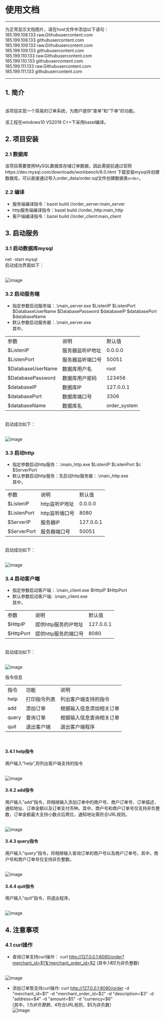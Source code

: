 # 使用文档

--------------------------------------------
为正常显示文档图片，请在host文件中添加以下语句：
<br>185.199.108.133 raw.Githubusercontent.com
<br>185.199.108.133 githubusercontent.com
<br>185.199.109.133 raw.Githubusercontent.com
<br>185.199.109.133 githubusercontent.com
<br>185.199.110.133 raw.Githubusercontent.com
<br>185.199.110.133 githubusercontent.com
<br>185.199.111.133 raw.Githubusercontent.com
<br>185.199.111.133 githubusercontent.com

--------------------------------------------

## 1.	简介
<br>该项目实现一个简易的订单系统，为商户提供“查单”和“下单”的功能。</br>
<br>该工程在windows10 VS2019 C++下采用bazel编译。</br>
## 2.	项目安装
### 2.1	数据库
该项目需要使用MySQL数据库存储订单数据，因此需提前通过官网https://dev.mysql.com/downloads/workbench/8.0.html 下载安装mysql并创建数据库。可以直接通过导入order_data/order.sql文件创建数据表`order`。
### 2.2	编译
- 服务端编译指令：bazel build //order_server:main_server
- http服务端编译指令：bazel build //order_http:main_http
- 客户端编译指令：bazel build //order_client:main_client
## 3.	启动服务
### 3.1	启动数据库mysql
net -start mysql
<br>启动成功界面如下：

<br> ![image](https://github.com/zhongXL/order_system_demo/raw/master/picture/netStartMysql.jpg)


### 3.2	启动服务端
- 指定参数启动服务端：.\main_server.exe $ListenIP $ListenPort $DatabaseUserName $DatabasePassword $databaseIP $databasePort $databaseName
- 默认参数启动服务器：.\main_server.exe
<br>其中，
<table>
 <tr>
		<td>参数</td>
		<td>说明</td>
		<td>默认值</td>
	</tr>
 	<tr>
		<td>$ListenIP</td>
		<td>服务器监听IP地址</td>
		<td>0.0.0.0</td>
	</tr>
	<tr>
		<td>$ListenPort</td>
		<td>服务器监听端口号</td>
		<td>50051</td>
	</tr>
	<tr>
		<td>$DatabaseUserName</td>
		<td>数据库用户名</td>
		<td>root</td>
	</tr>
	<tr>
		<td>$DatabasePassword</td>
		<td>数据库用户密码</td>
		<td>123456</td>
	</tr>
	<tr>
		<td>$databaseIP</td>
		<td>数据库IP</td>
		<td>127.0.0.1</td>
	</tr>
	<tr>
		<td>$databasePort</td>
		<td>数据库端口号</td>
		<td>3306</td>
	</tr>
	<tr>
		<td>$databaseName</td>
		<td>数据库名</td>
		<td>order_system</td>
	</tr>
 </table>
 <br>
启动成功如下：

 <br> ![image](https://github.com/zhongXL/order_system_demo/raw/master/picture/startMainServer.jpg)
 
### 3.3	启动http
- 指定参数启动http服务：.\main_http.exe $ListenIP $ListenPort $c $ServerPort
- 默认参数启动http服务：先启动http服务器：.\main_http.exe
<br>其中，
<table>
 <tr>
		<td>参数</td>
		<td>说明</td>
		<td>默认值</td>
	</tr>
	<tr>
		<td>$ListenIP</td>
		<td>http监听IP地址</td>
		<td>0.0.0.0</td>
	</tr>
	<tr>
		<td>$ListenPort</td>
		<td>http监听端口号</td>
		<td>8080</td>
	</tr>
	<tr>
		<td>$ServerIP</td>
		<td>服务器IP</td>
		<td>127.0.0.1</td>
	</tr>
	<tr>
		<td>$ServerPort</td>
		<td>服务器端口号</td>
		<td>50051</td>
	</tr>
 </table>
 <br>
启动成功如下：

 <br> ![image](https://github.com/zhongXL/order_system_demo/raw/master/picture/startMainHttp.jpg)
 
### 3.4	启动客户端
- 指定参数启动客户端：.\main_client.exe $HttpIP $HttpPort
- 默认参数启动客户端: .\main_client.exe
<br>其中，
<table>
 <tr>
		<td>参数</td>
		<td>说明</td>
		<td>默认值</td>
	</tr>
	<tr>
		<td>$HttpIP</td>
		<td>提供http服务的IP地址</td>
		<td>127.0.0.1</td>
	</tr>
	<tr>
		<td>$HttpPort</td>
		<td>提供http服务的端口号</td>
		<td>8080</td>
	</tr>
 </table>
 <br>
启动成功如下：

 <br> ![image](https://github.com/zhongXL/order_system_demo/raw/master/picture/startMainClient.jpg)
 
指令信息
<table>
 <tr>
		<td>指令</td>
		<td>功能</td>
		<td>说明</td>
	</tr>
	<tr>
		<td>help</td>
		<td>打印指令列表</td>
		<td>列出客户端支持的指令</td>
	</tr>
	<tr>
		<td>add</td>
		<td>添加订单</td>
		<td>根据输入信息添加相关订单</td>
	</tr>
	<tr>
		<td>query</td>
		<td>查询订单</td>
		<td>根据输入信息查询相关订单</td>
	</tr>
	<tr>
		<td>quit</td>
		<td>退出客户端</td>
		<td>退出客户端程序</td>
	</tr>
 </table>
 <br>
 

#### 3.4.1	help指令
用户输入“help”,将列出客户端支持的指令

 <br> ![image](https://github.com/zhongXL/order_system_demo/raw/master/picture/help.jpg)

#### 3.4.2	add指令
用户输入”add”指令，将相继输入添加订单中的商户号、商户订单号、订单描述、通知地址、订单金额以及订单支付币种。其中，商户号和商户订单号仅支持非负整数，订单金额最大支持小数点后两位，通知地址需符合URL规则。

 <br> ![image](https://github.com/zhongXL/order_system_demo/raw/master/picture/add.jpg)

#### 3.4.3	query指令
用户输入“query“指令，将相继输入查询订单的商户号以及商户订单号。其中，商户号和商户订单号仅支持非负整数。

 <br> ![image](https://github.com/zhongXL/order_system_demo/raw/master/picture/query.jpg)
 
#### 3.4.4	quit指令
用户输入“quit”指令，将退出程序。

 <br> ![image](https://github.com/zhongXL/order_system_demo/raw/master/picture/quit.jpg)

## 4.	注意事项
### 4.1	curl操作
- 查询订单支持curl操作：
curl http://127.0.0.1:8080/order?merchant_id=$1’&’merchant_order_id=$2
(其中,$1和$2为非负整数)

 <br> ![image](https://github.com/zhongXL/order_system_demo/raw/master/picture/curl.jpg)
 
- 添加订单暂支持curl操作: curl http://127.0.0.1:8080/order -d "merchant_id=$1" -d "merchant_order_id=$2" -d "description=$3" -d "address=$4" -d "amount=$5" -d "currency=$6"
 <br> (其中，$1为非负整数，$4符合URL规则，$5为非负数）
<br> ![image](https://github.com/zhongXL/order_system_demo/raw/master/picture/culr_post.jpg)

